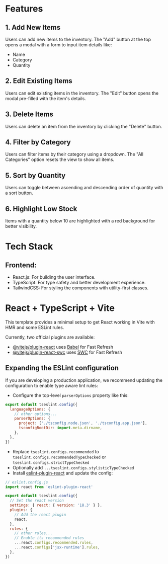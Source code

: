 # Features
## 1. Add New Items
Users can add new items to the inventory.
The "Add" button at the top opens a modal with a form to input item details like:
- Name
- Category
- Quantity
## 2. Edit Existing Items
Users can edit existing items in the inventory.
The "Edit" button opens the modal pre-filled with the item's details.
## 3. Delete Items
Users can delete an item from the inventory by clicking the "Delete" button.
## 4. Filter by Category
Users can filter items by their category using a dropdown.
The "All Categories" option resets the view to show all items.
## 5. Sort by Quantity
Users can toggle between ascending and descending order of quantity with a sort button.
## 6. Highlight Low Stock
Items with a quantity below 10 are highlighted with a red background for better visibility.

# Tech Stack
## Frontend:
- React.js: For building the user interface.
- TypeScript: For type safety and better development experience.
- TailwindCSS: For styling the components with utility-first classes.



# React + TypeScript + Vite

This template provides a minimal setup to get React working in Vite with HMR and some ESLint rules.

Currently, two official plugins are available:

- [@vitejs/plugin-react](https://github.com/vitejs/vite-plugin-react/blob/main/packages/plugin-react/README.md) uses [Babel](https://babeljs.io/) for Fast Refresh
- [@vitejs/plugin-react-swc](https://github.com/vitejs/vite-plugin-react-swc) uses [SWC](https://swc.rs/) for Fast Refresh

## Expanding the ESLint configuration

If you are developing a production application, we recommend updating the configuration to enable type aware lint rules:

- Configure the top-level `parserOptions` property like this:

```js
export default tseslint.config({
  languageOptions: {
    // other options...
    parserOptions: {
      project: ['./tsconfig.node.json', './tsconfig.app.json'],
      tsconfigRootDir: import.meta.dirname,
    },
  },
})
```

- Replace `tseslint.configs.recommended` to `tseslint.configs.recommendedTypeChecked` or `tseslint.configs.strictTypeChecked`
- Optionally add `...tseslint.configs.stylisticTypeChecked`
- Install [eslint-plugin-react](https://github.com/jsx-eslint/eslint-plugin-react) and update the config:

```js
// eslint.config.js
import react from 'eslint-plugin-react'

export default tseslint.config({
  // Set the react version
  settings: { react: { version: '18.3' } },
  plugins: {
    // Add the react plugin
    react,
  },
  rules: {
    // other rules...
    // Enable its recommended rules
    ...react.configs.recommended.rules,
    ...react.configs['jsx-runtime'].rules,
  },
})
```
